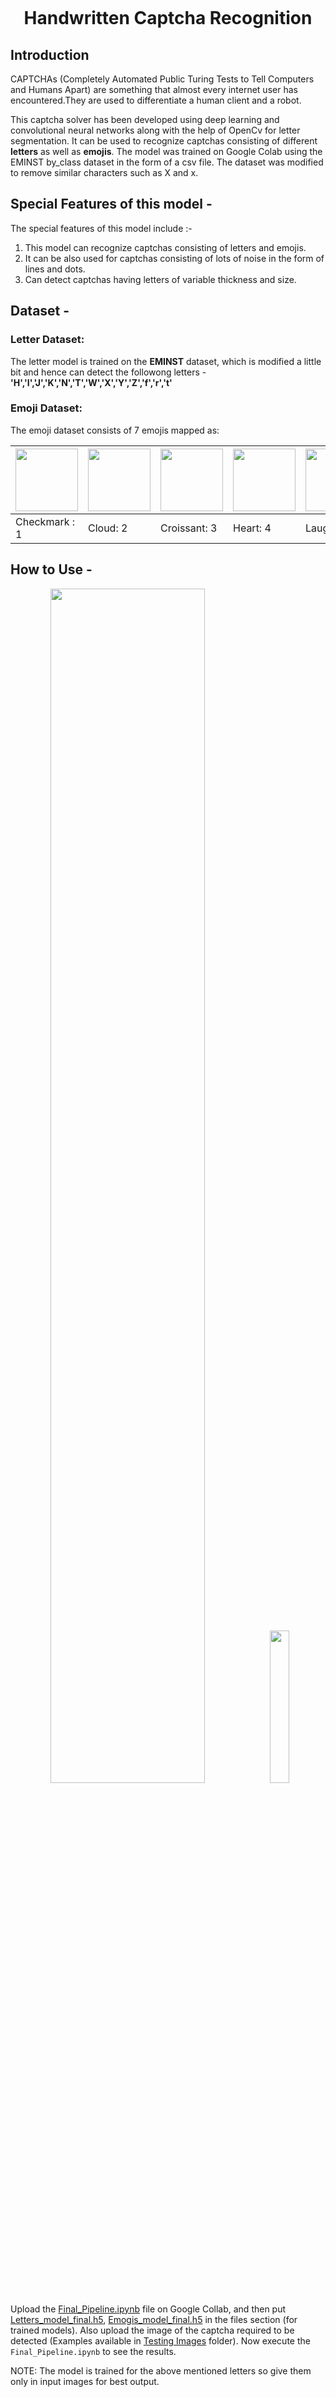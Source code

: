 <p align="center">
  <img src="https://user-images.githubusercontent.com/78701055/163567065-86a208ac-d2e5-4dac-96ad-0ecad66649b7.jpg" alt="">
</p>



<h1 align="center"> Handwritten Captcha Recognition </h1>


## Introduction

CAPTCHAs (Completely Automated Public Turing
Tests to Tell Computers and Humans Apart) are
something that almost every internet user has
encountered.They are used to differentiate a human client
and a robot.

This captcha solver has been developed using deep learning and convolutional neural networks along with the help of OpenCv for letter segmentation. It can be used to recognize captchas consisting of different **letters** as well as **emojis**. The model was trained on Google Colab using the EMINST by_class dataset in the form of a csv file. The dataset was modified to remove similar characters such as X and x. 

## Special Features of this model -
The special features of this model include :-  
  1. This model can recognize captchas consisting of letters and emojis.
  2. It can be also used for captchas consisting of lots of noise in the form of lines and dots.
  3. Can detect captchas having letters of variable thickness and size.

## Dataset -

### Letter Dataset:
The letter model is trained on the **EMINST** dataset, which is modified a little bit and hence can detect the followong letters -
**'H','I','J','K','N','T','W','X','Y','Z','f','r','t'**

### Emoji Dataset:
The emoji dataset consists of 7 emojis mapped as:

|<img src="https://user-images.githubusercontent.com/78701055/163564439-fd8aa49a-7604-41c0-9c83-55a2b4c2dac8.jpg" alt="" width="100"/> | <img src="https://user-images.githubusercontent.com/78701055/163565375-cb875b9b-9698-45e1-9c3a-48b3cae8fbd3.jpg" alt="" width="100"/> |  <img src="https://user-images.githubusercontent.com/78701055/163565378-e8e768c1-b9db-410f-a30a-e9f0171d4ec4.jpg" alt="" width="100"/> | <img src="https://user-images.githubusercontent.com/78701055/163565383-34e5dd5a-e40c-4346-8f74-4dfefa261027.jpg" alt="" width="100"/> | <img src="https://user-images.githubusercontent.com/78701055/163565391-5f52a4c5-0ae8-463d-8dfc-6df3958f3eee.jpg" alt="" width="100"/> |  <img src="https://user-images.githubusercontent.com/78701055/163565395-d51900b7-d46e-44d9-b188-0058e1e2c4ce.jpg" alt="" width="100"/> | <img src="https://user-images.githubusercontent.com/78701055/163565402-b88c2d4f-9171-44ab-b5ee-b0ba254a2861.jpg" alt="" width="100"/> |
|--|--|--|--|--|--|--|
|Checkmark : 1 | Cloud: 2 | Croissant: 3 | Heart: 4 | Laugh: 5 | Smile: 6 | Sun: 7 |

## How to Use -


<p align="center">
<img src="https://user-images.githubusercontent.com/78701055/163561542-863fc2c4-2f58-467d-ab4a-f1887db78f0e.png" alt="" width="70%">
<img src="https://user-images.githubusercontent.com/78701055/163562737-e6e29827-aa61-4dd8-804a-906d5abf8ab0.png" alt="" width="25%">
</p>

Upload the [Final_Pipeline.ipynb](https://github.com/SanidhyaTaparia/Mosaic-2022/blob/main/Final_Pipeline.ipynb) file on Google Collab, and then put [Letters_model_final.h5](https://github.com/SanidhyaTaparia/Mosaic-2022/blob/main/Letters%20Detection/Letters_model_final.h5), [Emogis_model_final.h5](https://github.com/SanidhyaTaparia/Mosaic-2022/blob/main/Emojis%20Detection/Emogis_model_final.h5) in the files section (for trained models). Also upload the image of the captcha required to be detected (Examples available in [Testing Images](https://github.com/SanidhyaTaparia/Mosaic-2022/tree/main/Testing%20Images) folder). Now execute the `Final_Pipeline.ipynb` to see the results.

NOTE: The model is trained for the above mentioned letters so give them only in input images for best output.

<br>
